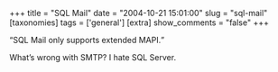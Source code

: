 +++
title = "SQL Mail"
date = "2004-10-21 15:01:00"
slug = "sql-mail"
[taxonomies]
tags = ['general']
[extra]
show_comments = "false"
+++

<q>SQL Mail only supports extended MAPI.</q>

What’s wrong with SMTP? I hate SQL Server.
